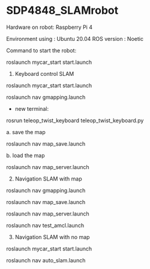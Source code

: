 # SDP4848_SLAMrobot

Hardware on robot: Raspberry Pi 4 

Environment using : Ubuntu 20.04 
ROS version : Noetic



Command to start the robot: 

roslaunch mycar_start start.launch 


1. Keyboard control SLAM

roslaunch mycar_start start.launch 

roslaunch nav gmapping.launch 

- new terminal:

rosrun teleop_twist_keyboard teleop_twist_keyboard.py



a. save the map

roslaunch nav map_save.launch 

b. load the map

roslaunch nav map_server.launch



2. Navigation SLAM with map

roslaunch nav gmapping.launch

roslaunch nav map_save.launch 

roslaunch nav map_server.launch

roslaunch nav test_amcl.launch 



3. Navigation SLAM with no map

roslaunch mycar_start start.launch 

roslaunch nav auto_slam.launch 




